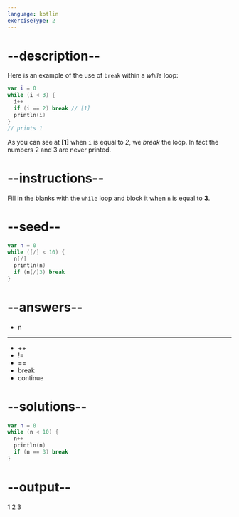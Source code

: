 ```yaml
---
language: kotlin
exerciseType: 2
---
```


# --description--

Here is an example of the use of `break` within a _while_ loop:
```kotlin
var i = 0
while (i < 3) {
  i++
  if (i == 2) break // [1]
  println(i)
}
// prints 1
```

As you can see at __[1]__ when `i` is equal to _2_, we _break_ the loop. In fact the numbers 2 and 3 are never printed.

# --instructions--

Fill in the blanks with the `while` loop and block it when `n` is equal to __3__.

# --seed--

```kotlin
var n = 0
while ([/] < 10) {
  n[/]
  println(n)
  if (n[/]3) break
}
```

# --answers--

- n
- --
- ++
-  != 
-  == 
- break
- continue


# --solutions--

```kotlin
var n = 0
while (n < 10) {
  n++
  println(n)
  if (n == 3) break
}
```

# --output--

1
2
3
